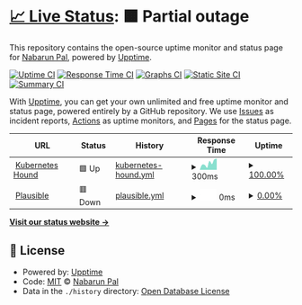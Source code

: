 # [📈 Live Status](https://www.nabarun.in): <!--live status--> **🟧 Partial outage**

This repository contains the open-source uptime monitor and status page for [Nabarun Pal](https://nabarun.dev), powered by [Upptime](https://github.com/upptime/upptime).

[![Uptime CI](https://github.com/palnabarun/status/workflows/Uptime%20CI/badge.svg)](https://github.com/palnabarun/status/actions?query=workflow%3A%22Uptime+CI%22)
[![Response Time CI](https://github.com/palnabarun/status/workflows/Response%20Time%20CI/badge.svg)](https://github.com/palnabarun/status/actions?query=workflow%3A%22Response+Time+CI%22)
[![Graphs CI](https://github.com/palnabarun/status/workflows/Graphs%20CI/badge.svg)](https://github.com/palnabarun/status/actions?query=workflow%3A%22Graphs+CI%22)
[![Static Site CI](https://github.com/palnabarun/status/workflows/Static%20Site%20CI/badge.svg)](https://github.com/palnabarun/status/actions?query=workflow%3A%22Static+Site+CI%22)
[![Summary CI](https://github.com/palnabarun/status/workflows/Summary%20CI/badge.svg)](https://github.com/palnabarun/status/actions?query=workflow%3A%22Summary+CI%22)

With [Upptime](https://upptime.js.org), you can get your own unlimited and free uptime monitor and status page, powered entirely by a GitHub repository. We use [Issues](https://github.com/palnabarun/status/issues) as incident reports, [Actions](https://github.com/palnabarun/status/actions) as uptime monitors, and [Pages](https://www.nabarun.in) for the status page.

<!--start: status pages-->
<!-- This summary is generated by Upptime (https://github.com/upptime/upptime) -->
<!-- Do not edit this manually, your changes will be overwritten -->
<!-- prettier-ignore -->
| URL | Status | History | Response Time | Uptime |
| --- | ------ | ------- | ------------- | ------ |
| <img alt="" src="https://icons.duckduckgo.com/ip3/cs.k8s.io.ico" height="13"> [Kubernetes Hound](https://cs.k8s.io) | 🟩 Up | [kubernetes-hound.yml](https://github.com/palnabarun/status/commits/HEAD/history/kubernetes-hound.yml) | <details><summary><img alt="Response time graph" src="./graphs/kubernetes-hound/response-time-week.png" height="20"> 300ms</summary><br><a href="https://status.nabarun.top/history/kubernetes-hound"><img alt="Response time 234" src="https://img.shields.io/endpoint?url=https%3A%2F%2Fraw.githubusercontent.com%2Fpalnabarun%2Fstatus%2FHEAD%2Fapi%2Fkubernetes-hound%2Fresponse-time.json"></a><br><a href="https://status.nabarun.top/history/kubernetes-hound"><img alt="24-hour response time 496" src="https://img.shields.io/endpoint?url=https%3A%2F%2Fraw.githubusercontent.com%2Fpalnabarun%2Fstatus%2FHEAD%2Fapi%2Fkubernetes-hound%2Fresponse-time-day.json"></a><br><a href="https://status.nabarun.top/history/kubernetes-hound"><img alt="7-day response time 300" src="https://img.shields.io/endpoint?url=https%3A%2F%2Fraw.githubusercontent.com%2Fpalnabarun%2Fstatus%2FHEAD%2Fapi%2Fkubernetes-hound%2Fresponse-time-week.json"></a><br><a href="https://status.nabarun.top/history/kubernetes-hound"><img alt="30-day response time 228" src="https://img.shields.io/endpoint?url=https%3A%2F%2Fraw.githubusercontent.com%2Fpalnabarun%2Fstatus%2FHEAD%2Fapi%2Fkubernetes-hound%2Fresponse-time-month.json"></a><br><a href="https://status.nabarun.top/history/kubernetes-hound"><img alt="1-year response time 233" src="https://img.shields.io/endpoint?url=https%3A%2F%2Fraw.githubusercontent.com%2Fpalnabarun%2Fstatus%2FHEAD%2Fapi%2Fkubernetes-hound%2Fresponse-time-year.json"></a></details> | <details><summary><a href="https://status.nabarun.top/history/kubernetes-hound">100.00%</a></summary><a href="https://status.nabarun.top/history/kubernetes-hound"><img alt="All-time uptime 98.44%" src="https://img.shields.io/endpoint?url=https%3A%2F%2Fraw.githubusercontent.com%2Fpalnabarun%2Fstatus%2FHEAD%2Fapi%2Fkubernetes-hound%2Fuptime.json"></a><br><a href="https://status.nabarun.top/history/kubernetes-hound"><img alt="24-hour uptime 100.00%" src="https://img.shields.io/endpoint?url=https%3A%2F%2Fraw.githubusercontent.com%2Fpalnabarun%2Fstatus%2FHEAD%2Fapi%2Fkubernetes-hound%2Fuptime-day.json"></a><br><a href="https://status.nabarun.top/history/kubernetes-hound"><img alt="7-day uptime 100.00%" src="https://img.shields.io/endpoint?url=https%3A%2F%2Fraw.githubusercontent.com%2Fpalnabarun%2Fstatus%2FHEAD%2Fapi%2Fkubernetes-hound%2Fuptime-week.json"></a><br><a href="https://status.nabarun.top/history/kubernetes-hound"><img alt="30-day uptime 93.16%" src="https://img.shields.io/endpoint?url=https%3A%2F%2Fraw.githubusercontent.com%2Fpalnabarun%2Fstatus%2FHEAD%2Fapi%2Fkubernetes-hound%2Fuptime-month.json"></a><br><a href="https://status.nabarun.top/history/kubernetes-hound"><img alt="1-year uptime 98.66%" src="https://img.shields.io/endpoint?url=https%3A%2F%2Fraw.githubusercontent.com%2Fpalnabarun%2Fstatus%2FHEAD%2Fapi%2Fkubernetes-hound%2Fuptime-year.json"></a></details>
| <img alt="" src="https://icons.duckduckgo.com/ip3/paa.nabarun.dev.ico" height="13"> [Plausible](https://paa.nabarun.dev) | 🟥 Down | [plausible.yml](https://github.com/palnabarun/status/commits/HEAD/history/plausible.yml) | <details><summary><img alt="Response time graph" src="./graphs/plausible/response-time-week.png" height="20"> 0ms</summary><br><a href="https://status.nabarun.top/history/plausible"><img alt="Response time 1180" src="https://img.shields.io/endpoint?url=https%3A%2F%2Fraw.githubusercontent.com%2Fpalnabarun%2Fstatus%2FHEAD%2Fapi%2Fplausible%2Fresponse-time.json"></a><br><a href="https://status.nabarun.top/history/plausible"><img alt="24-hour response time 0" src="https://img.shields.io/endpoint?url=https%3A%2F%2Fraw.githubusercontent.com%2Fpalnabarun%2Fstatus%2FHEAD%2Fapi%2Fplausible%2Fresponse-time-day.json"></a><br><a href="https://status.nabarun.top/history/plausible"><img alt="7-day response time 0" src="https://img.shields.io/endpoint?url=https%3A%2F%2Fraw.githubusercontent.com%2Fpalnabarun%2Fstatus%2FHEAD%2Fapi%2Fplausible%2Fresponse-time-week.json"></a><br><a href="https://status.nabarun.top/history/plausible"><img alt="30-day response time 0" src="https://img.shields.io/endpoint?url=https%3A%2F%2Fraw.githubusercontent.com%2Fpalnabarun%2Fstatus%2FHEAD%2Fapi%2Fplausible%2Fresponse-time-month.json"></a><br><a href="https://status.nabarun.top/history/plausible"><img alt="1-year response time 1156" src="https://img.shields.io/endpoint?url=https%3A%2F%2Fraw.githubusercontent.com%2Fpalnabarun%2Fstatus%2FHEAD%2Fapi%2Fplausible%2Fresponse-time-year.json"></a></details> | <details><summary><a href="https://status.nabarun.top/history/plausible">0.00%</a></summary><a href="https://status.nabarun.top/history/plausible"><img alt="All-time uptime 0.00%" src="https://img.shields.io/endpoint?url=https%3A%2F%2Fraw.githubusercontent.com%2Fpalnabarun%2Fstatus%2FHEAD%2Fapi%2Fplausible%2Fuptime.json"></a><br><a href="https://status.nabarun.top/history/plausible"><img alt="24-hour uptime 0.00%" src="https://img.shields.io/endpoint?url=https%3A%2F%2Fraw.githubusercontent.com%2Fpalnabarun%2Fstatus%2FHEAD%2Fapi%2Fplausible%2Fuptime-day.json"></a><br><a href="https://status.nabarun.top/history/plausible"><img alt="7-day uptime 0.00%" src="https://img.shields.io/endpoint?url=https%3A%2F%2Fraw.githubusercontent.com%2Fpalnabarun%2Fstatus%2FHEAD%2Fapi%2Fplausible%2Fuptime-week.json"></a><br><a href="https://status.nabarun.top/history/plausible"><img alt="30-day uptime 0.00%" src="https://img.shields.io/endpoint?url=https%3A%2F%2Fraw.githubusercontent.com%2Fpalnabarun%2Fstatus%2FHEAD%2Fapi%2Fplausible%2Fuptime-month.json"></a><br><a href="https://status.nabarun.top/history/plausible"><img alt="1-year uptime 0.00%" src="https://img.shields.io/endpoint?url=https%3A%2F%2Fraw.githubusercontent.com%2Fpalnabarun%2Fstatus%2FHEAD%2Fapi%2Fplausible%2Fuptime-year.json"></a></details>

<!--end: status pages-->

[**Visit our status website →**](https://www.nabarun.in)

## 📄 License

- Powered by: [Upptime](https://github.com/upptime/upptime)
- Code: [MIT](./LICENSE) © [Nabarun Pal](https://nabarun.dev)
- Data in the `./history` directory: [Open Database License](https://opendatacommons.org/licenses/odbl/1-0/)
